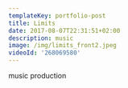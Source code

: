 ```yaml
---
templateKey: portfolio-post
title: Limits
date: 2017-08-07T22:31:51+02:00
description: music
image: /img/limits_front2.jpeg
videoId: '268069580'
---
```

music production
